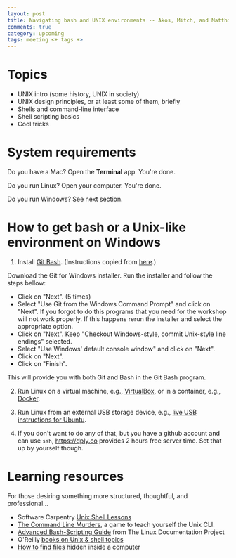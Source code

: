 ```yaml
---
layout: post
title: Navigating bash and UNIX environments -- Akos, Mitch, and Matthias
comments: true
category: upcoming
tags: meeting <+ tags +>
---
```


# Topics

- UNIX intro (some history, UNIX in society)
- UNIX design principles, or at least some of them, briefly
- Shells and command-line interface
- Shell scripting basics
- Cool tricks


# System requirements

Do you have a Mac? Open the **Terminal** app. You're done.

Do you run Linux? Open your computer. You're done.

Do you run Windows? See next section.

# How to get bash or a Unix-like environment on Windows

1. Install [Git Bash](https://git-for-windows.github.io). (Instructions copied from [here](https://github.com/dlab-berkeley/programming-fundamentals).)

  Download the Git for Windows installer. Run the installer and follow the steps bellow:

  * Click on "Next". (5 times)
  * Select "Use Git from the Windows Command Prompt" and click on "Next". If you forgot to do this programs that you need for the workshop will not work properly. If this happens rerun the installer and select the appropriate option.
  * Click on "Next". Keep "Checkout Windows-style, commit Unix-style line endings" selected.
  * Select "Use Windows' default console window" and click on "Next".
  * Click on "Next".
  * Click on "Finish".

  This will provide you with both Git and Bash in the Git Bash program.

2. Run Linux on a virtual machine, e.g., [VirtualBox](https://www.virtualbox.org/), or in a container, e.g., [Docker](https://docs.docker.com/engine/getstarted/step_one/).

3. Run Linux from an external USB storage device, e.g., [live USB instructions for Ubuntu](https://www.ubuntu.com/download/desktop/create-a-usb-stick-on-windows).

4. If you don't want to do any of that, but you have a github account and can use `ssh`, https://dply.co provides 2 hours free server time. Set that up by yourself though.


# Learning resources

For those desiring something more structured, thoughtful, and professional...

- Software Carpentry [Unix Shell Lessons](http://swcarpentry.github.io/shell-novice/)
- [The Command Line Murders](https://github.com/veltman/clmystery), a game to teach yourself the Unix CLI.
- [Advanced Bash-Scripting Guide](http://www.thehackerwithin.org/berkeley/upcoming.html) from The Linux Documentation Project
- O'Reilly [books on Unix & shell topics](https://ssearch.oreilly.com/?q=unix+shell)
- [How to find files](http://i.imgur.com/XUhbf2D.gif) hidden inside a computer
